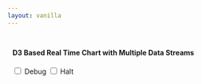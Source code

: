 ```yaml
---
layout: vanilla
---
```


<head>
<meta charset="utf-8">
<script src="{{site.baseurl}}{{site.data.urls.promise_polyfill}}"></script>
<!-- Author: Bo Ericsson -->
<title>Real Time Chart Multi</title>
<link rel="stylesheet type=text/css" href="https://cdnjs.cloudflare.com/ajax/libs/twitter-bootstrap/2.3.2/css/bootstrap.min.css" media="all">
<style>
.axis text {
  font: 10px sans-serif;
}
.chartTitle {
  font-size: 12px;
  font-weight: bold;
  text-anchor: middle; 
}
.axis .title {
  font-weight: bold;
  text-anchor: middle;
}
.axis path,
.axis line {
  fill: none;
  stroke: #000;
  shape-rendering: crispEdges;
}
.x.axis path {
  fill: none;
  stroke: #000;
  shape-rendering: crispEdges;
}
.nav .area {
  fill: lightgrey;
  stroke-width: 0px;
}
.nav .line {
  fill: none;
  stroke: darkgrey;
  stroke-width: 1px;
}
.viewport {
  stroke: grey;
  fill: black;
  fill-opacity: 0.3;
}
.viewport .extent {
  fill: green;
}
.well {
  padding-top: 0px;
  padding-bottom: 0px;
}
</style>
</head>
<body>

<div style="max-width: 900px; max-height: 400px; padding: 10px">

  <div class="well">
    <h4>D3 Based Real Time Chart with Multiple Data Streams 
  </div>
  <input id="debug" type="checkbox" name="debug" value="debug" style="margin-bottom: 10px" /> Debug
  <input id="halt" type="checkbox" name="halt" value="halt" style="margin-bottom: 10px" /> Halt

  <div id="viewDiv"></div>

</div>

<script src="https://cdnjs.cloudflare.com/ajax/libs/d3/3.5.6/d3.min.js"></script>
<script src="realTimeChartMulti.js"></script>
<script>
'use strict';

// create the real time chart
var chart = realTimeChartMulti()
    .title("Button clicks")
    .yTitle("Categories")
    .xTitle("Time")
    .yDomain(["Category1", "Category2", "Category3"]) // initial y domain (note array)
    .border(true)
    .width(900)
    .height(350);

// invoke the chart
var chartDiv = d3.select("#viewDiv").append("div")
    .attr("id", "chartDiv")
    .call(chart);

// alternative and equivalent invocation
//chart(chartDiv); 

// event handler for debug checkbox
d3.select("#debug").on("change", function() {
  var state = d3.select(this).property("checked")
  chart.debug(state);
})

// event handler for halt checkbox
d3.select("#halt").on("change", function() {
  var state = d3.select(this).property("checked")
  chart.halt(state);
})


// configure the data generator

// mean and deviation for generation of time intervals
var tX = 5; // time constant, multiple of one second
var meanMs = 1000 * tX, // milliseconds
    dev = 200 * tX; // std dev

// define time scale
var timeScale = d3.scale.linear()
    .domain([300 * tX, 1700 * tX])
    .range([300 * tX, 1700 * tX])
    .clamp(true);

// define function that returns normally distributed random numbers
var normal = d3.random.normal(meanMs, dev);

// define color scale
var color = d3.scale.category10();

// in a normal use case, real time data would arrive through the network or some other mechanism
var d = -1;
var shapes = ["rect", "circle"];
var timeout = 0;

// define data generator
function dataGenerator() {

  setTimeout(function() {

    // add categories dynamically
    d++;
    switch (d) {
      case 5:
        chart.yDomain(["Category1", "Category2"]);
        break;
      case 10:
        chart.yDomain(["Category1", "Category2", "Category3"]);
        break;
      default:
    }

    // output a sample for each category, each interval (five seconds)
    chart.yDomain().forEach(function(cat, i) {

      // create randomized timestamp for this category data item
      var now = new Date(new Date().getTime() + i * (Math.random() - 0.5) * 1000);

      // create new data item
      var obj;
      var doSimple = false;
      if (doSimple) {
        obj = {
          // simple data item (simple black circle of constant size)
          time: now,
          color: "black",
          opacity: 1,
          category: "Category" + (i + 1),
          type: "circle",
          size: 5,
        };

      } else {
        obj = {
          // complex data item; four attributes (type, color, opacity and size) are changing dynamically with each iteration (as an example)
          time: now,
          color: color(d % 10),
          opacity: Math.max(Math.random(), 0.3),
          category: "Category" + (i + 1),
          //type: shapes[Math.round(Math.random() * (shapes.length - 1))], // the module currently doesn't support dynamically changed svg types (need to add key function to data, or method to dynamically replace svg object – tbd)
          type: "circle",
          size: Math.max(Math.round(Math.random() * 12), 4),
        };
      }

      // send the datum to the chart
      chart.datum(obj);      
    });

    // drive data into the chart at average interval of five seconds
    // here, set the timeout to roughly five seconds
    timeout = Math.round(timeScale(normal()));

    // do forever
    dataGenerator();

  }, timeout);
}

// start the data generator
// dataGenerator();

</script>

<script src="{{site.data.urls-internal.metaframe_library_path}}"></script>
<script src="index.js"></script>